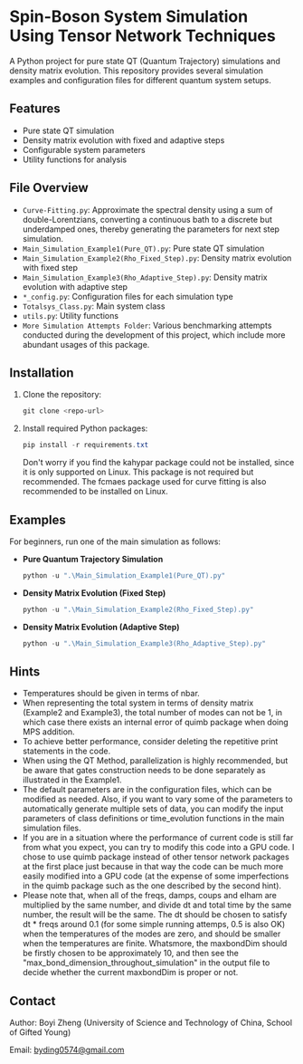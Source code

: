 # Spin-Boson System Simulation Using Tensor Network Techniques

A Python project for pure state QT (Quantum Trajectory) simulations and density matrix evolution. This repository provides several simulation examples and configuration files for different quantum system setups.

## Features
- Pure state QT simulation
- Density matrix evolution with fixed and adaptive steps
- Configurable system parameters
- Utility functions for analysis

## File Overview
- `Curve-Fitting.py`: Approximate the spectral density using a sum of double-Lorentzians, converting a continuous bath to a discrete but underdamped ones, thereby generating the parameters for next step simulation.
- `Main_Simulation_Example1(Pure_QT).py`: Pure state QT simulation
- `Main_Simulation_Example2(Rho_Fixed_Step).py`: Density matrix evolution with fixed step
- `Main_Simulation_Example3(Rho_Adaptive_Step).py`: Density matrix evolution with adaptive step
- `*_config.py`: Configuration files for each simulation type
- `Totalsys_Class.py`: Main system class
- `utils.py`: Utility functions
- `More Simulation Attempts Folder`: Various benchmarking attempts conducted during the development of this project, which include more abundant usages of this package.

## Installation
1. Clone the repository:
   ```powershell
   git clone <repo-url>
   ```
2. Install required Python packages:
   ```powershell
   pip install -r requirements.txt
   ```
   Don't worry if you find the kahypar package could not be installed, since it is only supported on Linux. This package is not required but recommended.
   The fcmaes package used for curve fitting is also recommended to be installed on Linux.

## Examples
For beginners, run one of the main simulation as follows:

- **Pure Quantum Trajectory Simulation**
  ```powershell
  python -u ".\Main_Simulation_Example1(Pure_QT).py"
  ```
- **Density Matrix Evolution (Fixed Step)**
  ```powershell
  python -u ".\Main_Simulation_Example2(Rho_Fixed_Step).py"
  ```
- **Density Matrix Evolution (Adaptive Step)**
  ```powershell
  python -u ".\Main_Simulation_Example3(Rho_Adaptive_Step).py"
  ```

## Hints
- Temperatures should be given in terms of nbar.
- When representing the total system in terms of density matrix (Example2 and Example3), the total number of modes can not be 1, in which case there exists an internal error of quimb package when doing MPS addition.
- To achieve better performance, consider deleting the repetitive print statements in the code.
- When using the QT Method, parallelization is highly recommended, but be aware that gates construction needs to be done separately as illustrated in the Example1.
- The default parameters are in the configuration files, which can be modified as needed. Also, if you want to vary some of the parameters to automatically generate multiple sets of data, you can modify the input parameters of class definitions or time_evolution functions in the main simulation files.
- If you are in a situation where the performance of current code is still far from what you expect, you can try to modify this code into a GPU code. I chose to use quimb package instead of other tensor network packages at the first place just because in that way the code can be much more easily modified into a GPU code (at the expense of some imperfections in the quimb package such as the one described by the second hint).
- Please note that, when all of the freqs, damps, coups and elham are multiplied by the same number, and divide dt and total time by the same number, the result will be the same. The dt should be chosen to satisfy dt * freqs around 0.1 (for some simple running attemps, 0.5 is also OK) when the temperatures of the modes are zero, and should be smaller when the temperatures are finite. Whatsmore, the maxbondDim should be firstly chosen to be approximately 10, and then see the "max_bond_dimension_throughout_simulation" in the output file to decide whether the current maxbondDim is proper or not. 


## Contact
Author: Boyi Zheng (University of Science and Technology of China, School of Gifted Young)

Email: byding0574@gmail.com
